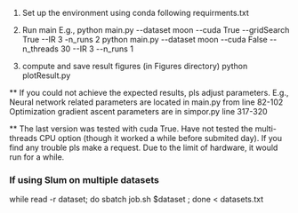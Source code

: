1. Set up the environment using conda following requirments.txt

2. Run main E.g., 
python main.py --dataset moon --cuda True --gridSearch True --IR 3 -n_runs 2
python main.py --dataset moon --cuda False --n_threads 30  --IR 3 --n_runs 1

3. compute and save result figures (in Figures directory) 
python plotResult.py

** If you could not achieve the expected results, pls adjust parameters. 
E.g., Neural network related parameters are located in main.py from line 82-102 
Optimization gradient ascent parameters are in simpor.py line 317-320

** The last version was tested with cuda True. 
Have not tested the multi-threads CPU option (though it worked a while before submited day). 
If you find any trouble pls make a request. Due to the limit of hardware, it would run for a while. 


### If using Slum on multiple datasets
while read -r dataset;
do
   sbatch job.sh $dataset ;
done < datasets.txt